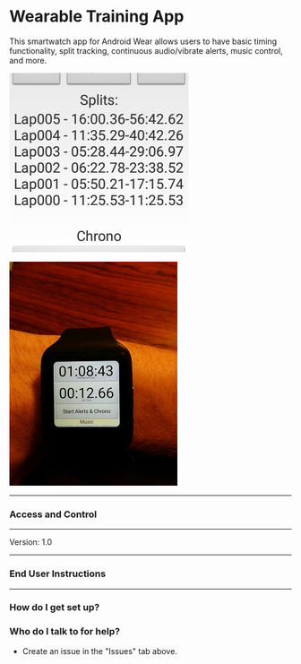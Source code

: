 # Wearable Training App #

This smartwatch app for Android Wear allows users to have basic timing functionality, split tracking, continuous audio/vibrate alerts, music control, and more.

[![](https://raw.githubusercontent.com/davidhudman/AndroidWearIntervalStopwatch/master/screenshots/splitsView01.png)](https://github.com/davidhudman/AndroidWearIntervalStopwatch)

[![](https://raw.githubusercontent.com/davidhudman/AndroidWearIntervalStopwatch/master/screenshots/MainAppScreen01.jpg)](https://github.com/davidhudman/AndroidWearIntervalStopwatch)

--------
### Access and Control ###


--------

Version: 1.0


---------

### End User Instructions ###


-------------

### How do I get set up? ###



### Who do I talk to for help? ###

* Create an issue in the "Issues" tab above.